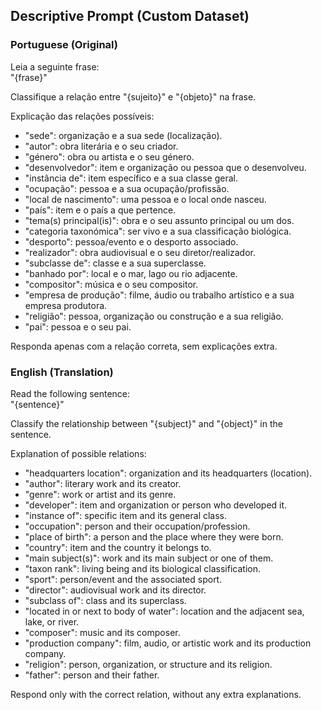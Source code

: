 ## Descriptive Prompt (Custom Dataset)

### Portuguese (Original)

Leia a seguinte frase:  
"{frase}"

Classifique a relação entre "{sujeito}" e "{objeto}" na frase.  

Explicação das relações possíveis:  
- "sede": organização e a sua sede (localização).  
- "autor": obra literária e o seu criador.  
- "género": obra ou artista e o seu género.  
- "desenvolvedor": item e organização ou pessoa que o desenvolveu.  
- "instância de": item específico e a sua classe geral.  
- "ocupação": pessoa e a sua ocupação/profissão.  
- "local de nascimento": uma pessoa e o local onde nasceu.  
- "país": item e o país a que pertence.  
- "tema(s) principal(is)": obra e o seu assunto principal ou um dos.  
- "categoria taxonómica": ser vivo e a sua classificação biológica.  
- "desporto": pessoa/evento e o desporto associado.  
- "realizador": obra audiovisual e o seu diretor/realizador.  
- "subclasse de": classe e a sua superclasse.  
- "banhado por": local e o mar, lago ou rio adjacente.  
- "compositor": música e o seu compositor.  
- "empresa de produção": filme, áudio ou trabalho artístico e a sua empresa produtora.  
- "religião": pessoa, organização ou construção e a sua religião.  
- "pai": pessoa e o seu pai.  

Responda apenas com a relação correta, sem explicações extra.

### English (Translation)

Read the following sentence:  
"{sentence}"

Classify the relationship between "{subject}" and "{object}" in the sentence.

Explanation of possible relations:  
- "headquarters location": organization and its headquarters (location).  
- "author": literary work and its creator.  
- "genre": work or artist and its genre.  
- "developer": item and organization or person who developed it.  
- "instance of": specific item and its general class.  
- "occupation": person and their occupation/profession.  
- "place of birth": a person and the place where they were born.  
- "country": item and the country it belongs to.  
- "main subject(s)": work and its main subject or one of them.  
- "taxon rank": living being and its biological classification.  
- "sport": person/event and the associated sport.  
- "director": audiovisual work and its director.  
- "subclass of": class and its superclass.  
- "located in or next to body of water": location and the adjacent sea, lake, or river.  
- "composer": music and its composer.  
- "production company": film, audio, or artistic work and its production company.  
- "religion": person, organization, or structure and its religion.  
- "father": person and their father.  

Respond only with the correct relation, without any extra explanations.